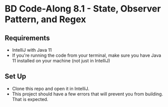 # BD Code-Along 8.1 - State, Observer Pattern, and Regex

## Requirements

- IntelliJ with Java 11
- If you're running the code from your terminal, make sure you have Java 11 installed on your machine (not just in IntelliJ)

## Set Up

- Clone this repo and open it in IntelliJ. 
- This project should have a few errors that will prevent you from building. That is expected.


